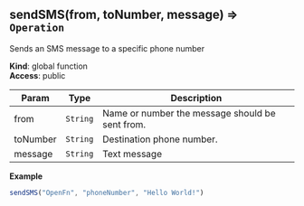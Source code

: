 <a name="sendSMS"></a>

## sendSMS(from, toNumber, message) ⇒ <code>Operation</code>
Sends an SMS message to a specific phone number

**Kind**: global function  
**Access**: public  

| Param | Type | Description |
| --- | --- | --- |
| from | <code>String</code> | Name or number the message should be sent from. |
| toNumber | <code>String</code> | Destination phone number. |
| message | <code>String</code> | Text message |

**Example**  
```js
sendSMS("OpenFn", "phoneNumber", "Hello World!")
```
